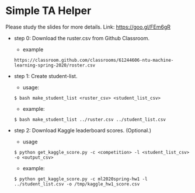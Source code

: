 # Simple TA Helper

Please study the slides for more details.
Link: https://goo.gl/FEm6gR


- step 0: Download the ruster.csv from Github Classroom.
    - example
    ```
    https://classroom.github.com/classrooms/61244606-ntu-machine-learning-spring-2020/roster.csv
    ```

- step 1: Create student-list.
    - usage:
    ``` 
    $ bash make_student_list <ruster_csv> <student_list_csv>
    ```
    - example:
    ```
    $ bash make_student_list ../ruster.csv ../student_list.csv
    ```

- step 2: Download Kaggle leaderboard scores. (Optional.)
    - usage
    ```
    $ python get_kaggle_score.py -c <competition> -l <student_list_csv> -o <output_csv>
    ```
    - example:
    ```
    $ python get_kaggle_score.py -c ml2020spring-hw1 -l ../student_list.csv -o /tmp/kaggle_hw1_score.csv
    ```

